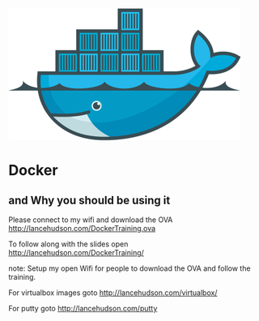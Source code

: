 ![Docker Logo](images/docker-whale-home-logo.png "Docker")
# Docker
## and Why you should be using it

Please connect to my wifi and download the OVA
http://lancehudson.com/DockerTraining.ova

To follow along with the slides open
http://lancehudson.com/DockerTraining/

note:
Setup my open Wifi for people to download the OVA and follow the training.

For virtualbox images goto http://lancehudson.com/virtualbox/

For putty goto http://lancehudson.com/putty
